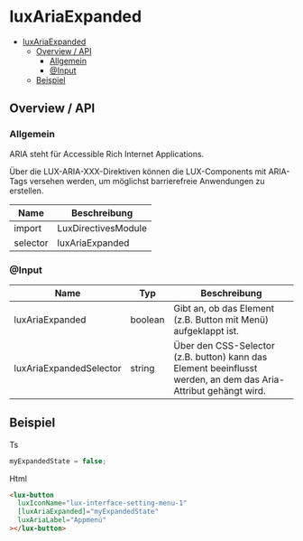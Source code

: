 # luxAriaExpanded

- [luxAriaExpanded](#luxariaexpanded)
  - [Overview / API](#overview--api)
    - [Allgemein](#allgemein)
    - [@Input](#input)
  - [Beispiel](#beispiel)

## Overview / API

### Allgemein

ARIA steht für Accessible Rich Internet Applications.

Über die LUX-ARIA-XXX-Direktiven können die LUX-Components mit ARIA-Tags versehen werden,
um möglichst barrierefreie Anwendungen zu erstellen.

| Name     | Beschreibung        |
| -------- | ------------------- |
| import   | LuxDirectivesModule |
| selector | luxAriaExpanded     |

### @Input

| Name                    | Typ     | Beschreibung                                                                                                    |
| ----------------------- | ------- | --------------------------------------------------------------------------------------------------------------- |
| luxAriaExpanded         | boolean | Gibt an, ob das Element (z.B. Button mit Menü) aufgeklappt ist.                                                 |
| luxAriaExpandedSelector | string  | Über den CSS-Selector (z.B. button) kann das Element beeinflusst werden, an dem das Aria-Attribut gehängt wird. |

## Beispiel

Ts

```typescript
myExpandedState = false;
```

Html

```html
<lux-button
  luxIconName="lux-interface-setting-menu-1"
  [luxAriaExpanded]="myExpandedState"
  luxAriaLabel="Appmenü"
></lux-button>
```
